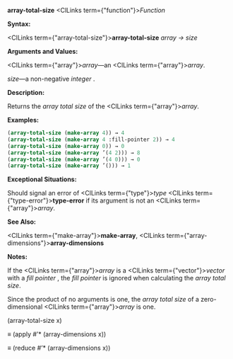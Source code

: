 **array-total-size** <ClLinks  term={"function"}><i>Function</i></ClLinks> 



**Syntax:** 



<ClLinks  term={"array-total-size"}><b>array-total-size</b></ClLinks> *array → size* 



**Arguments and Values:** 



<ClLinks  term={"array"}><i>array</i></ClLinks>—an <ClLinks  term={"array"}><i>array</i></ClLinks>. 



*size*—a non-negative *integer* . 



**Description:** 



Returns the *array total size* of the <ClLinks  term={"array"}><i>array</i></ClLinks>. 







 



 



**Examples:**
```lisp
(array-total-size (make-array 4)) → 4 
(array-total-size (make-array 4 :fill-pointer 2)) → 4 
(array-total-size (make-array 0)) → 0 
(array-total-size (make-array ’(4 2))) → 8 
(array-total-size (make-array ’(4 0))) → 0 
(array-total-size (make-array ’())) → 1 
```
**Exceptional Situations:** 



Should signal an error of <ClLinks  term={"type"}><i>type</i></ClLinks> <ClLinks  term={"type-error"}><b>type-error</b></ClLinks> if its argument is not an <ClLinks  term={"array"}><i>array</i></ClLinks>. 



**See Also:** 



<ClLinks  term={"make-array"}><b>make-array</b></ClLinks>, <ClLinks  term={"array-dimensions"}><b>array-dimensions</b></ClLinks> 



**Notes:** 



If the <ClLinks  term={"array"}><i>array</i></ClLinks> is a <ClLinks  term={"vector"}><i>vector</i></ClLinks> with a *fill pointer* , the *fill pointer* is ignored when calculating the *array total size*. 



Since the product of no arguments is one, the *array total size* of a zero-dimensional <ClLinks  term={"array"}><i>array</i></ClLinks> is one. 



(array-total-size x) 



*≡* (apply #’\* (array-dimensions x)) 



*≡* (reduce #’\* (array-dimensions x)) 



